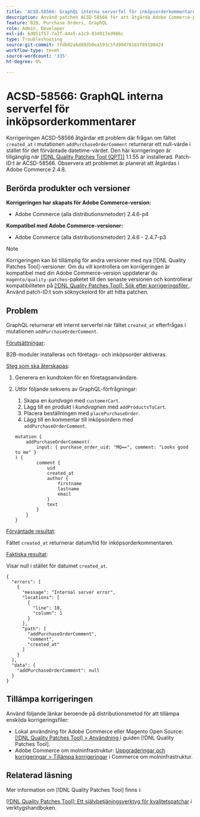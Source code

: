 ```yaml
---
title: 'ACSD-58566: GraphQL interna serverfel för inköpsorderkommentarer'
description: Använd patchen ACSD-58566 för att åtgärda Adobe Commerce-problemet där GraphQL returnerar ett internt serverfel när fältet "created_at" frågas i mutationen "addPurchaseOrderComment".
feature: B2B, Purchase Orders, GraphQL
role: Admin, Developer
exl-id: 6d051f57-7a2f-44a5-a1c9-834917ed986c
type: Troubleshooting
source-git-commit: 7fdb02a6d89d50ea593c5fd99d78101f89198424
workflow-type: tm+mt
source-wordcount: '335'
ht-degree: 0%

---
```


# ACSD-58566: GraphQL interna serverfel för inköpsorderkommentarer

Korrigeringen ACSD-58566 åtgärdar ett problem där frågan om fältet `created_at` i mutationen `addPurchaseOrderComment` returnerar ett null-värde i stället för det förväntade datetime-värdet. Den här korrigeringen är tillgänglig när [[!DNL Quality Patches Tool (QPT)]](/help/tools/quality-patches-tool/quality-patches-tool-to-self-serve-quality-patches.md) 1.1.55 är installerad. Patch-ID:t är ACSD-58566. Observera att problemet är planerat att åtgärdas i Adobe Commerce 2.4.8.

## Berörda produkter och versioner

**Korrigeringen har skapats för Adobe Commerce-version:**

* Adobe Commerce (alla distributionsmetoder) 2.4.6-p4

**Kompatibel med Adobe Commerce-versioner:**

* Adobe Commerce (alla distributionsmetoder) 2.4.6 - 2.4.7-p3

>[!NOTE]
>
>Korrigeringen kan bli tillämplig för andra versioner med nya [!DNL Quality Patches Tool]-versioner. Om du vill kontrollera om korrigeringen är kompatibel med din Adobe Commerce-version uppdaterar du `magento/quality-patches`-paketet till den senaste versionen och kontrollerar kompatibiliteten på [[!DNL Quality Patches Tool]: Sök efter korrigeringsfiler ](https://experienceleague.adobe.com/tools/commerce-quality-patches/index.html?lang=sv-SE). Använd patch-ID:t som söknyckelord för att hitta patchen.

## Problem

GraphQL returnerar ett internt serverfel när fältet `created_at` efterfrågas i mutationen `addPurchaseOrderComment`.

<u>Förutsättningar</u>:

B2B-moduler installeras och företags- och inköpsorder aktiveras.

<u>Steg som ska återskapas</u>:

1. Generera en kundtoken för en företagsanvändare.
1. Utför följande sekvens av GraphQL-förfrågningar:
   1. Skapa en *kundvagn* med `customerCart`.
   1. Lägg till en produkt i *kundvagnen* med `addProductsToCart`.
   1. Placera beställningen med `placePurchaseOrder`.
   1. Lägg till en kommentar till inköpsordern med `addPurchaseOrderComment`.

   ```
   mutation {
       addPurchaseOrderComment(
           input: { purchase_order_uid: "MQ==", comment: "Looks good to me" }
   ) {
           comment {
               uid
               created_at
               author {
                   firstname
                   lastname
                   email
               }
               text
           }
       }
   }
   ```

<u>Förväntade resultat</u>:

Fältet `created_at` returnerar datum/tid för inköpsorderkommentaren.

<u>Faktiska resultat</u>:

Visar null i stället för datumet `created_at`.

```
{
  "errors": [
    {
      "message": "Internal server error",
      "locations": [
        {
          "line": 10,
          "column": 1
        }
      ],
      "path": [
        "addPurchaseOrderComment",
        "comment",
        "created_at"
      ]
    }
  ],
  "data": {
    "addPurchaseOrderComment": null
  }
}
```

## Tillämpa korrigeringen

Använd följande länkar beroende på distributionsmetod för att tillämpa enskilda korrigeringsfiler:

* Lokal användning för Adobe Commerce eller Magento Open Source: [[!DNL Quality Patches Tool] > Användning ](/help/tools/quality-patches-tool/usage.md) i guiden [!DNL Quality Patches Tool].
* Adobe Commerce om molninfrastruktur: [Uppgraderingar och korrigeringar > Tillämpa korrigeringar](https://experienceleague.adobe.com/docs/commerce-cloud-service/user-guide/develop/upgrade/apply-patches.html?lang=sv-SE) i Commerce om molninfrastruktur.

## Relaterad läsning

Mer information om [!DNL Quality Patches Tool] finns i:

[[!DNL Quality Patches Tool]: Ett självbetjäningsverktyg för kvalitetspatchar](/help/tools/quality-patches-tool/quality-patches-tool-to-self-serve-quality-patches.md) i verktygshandboken.
